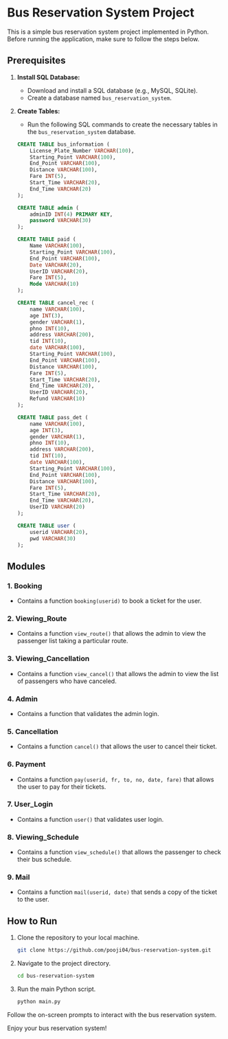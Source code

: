 # Bus Reservation System Project

This is a simple bus reservation system project implemented in Python. Before running the application, make sure to follow the steps below.

## Prerequisites

1. **Install SQL Database:**
   - Download and install a SQL database (e.g., MySQL, SQLite).
   - Create a database named `bus_reservation_system`.

2. **Create Tables:**
   - Run the following SQL commands to create the necessary tables in the `bus_reservation_system` database.

   ```sql
   CREATE TABLE bus_information (
       License_Plate_Number VARCHAR(100),
       Starting_Point VARCHAR(100),
       End_Point VARCHAR(100),
       Distance VARCHAR(100),
       Fare INT(5),
       Start_Time VARCHAR(20),
       End_Time VARCHAR(20)
   );

   CREATE TABLE admin (
       adminID INT(4) PRIMARY KEY,
       password VARCHAR(30)
   );

   CREATE TABLE paid (
       Name VARCHAR(100),
       Starting_Point VARCHAR(100),
       End_Point VARCHAR(100),
       Date VARCHAR(20),
       UserID VARCHAR(20),
       Fare INT(5),
       Mode VARCHAR(10)
   );

   CREATE TABLE cancel_rec (
       name VARCHAR(100),
       age INT(3),
       gender VARCHAR(1),
       phno INT(10),
       address VARCHAR(200),
       tid INT(10),
       date VARCHAR(100),
       Starting_Point VARCHAR(100),
       End_Point VARCHAR(100),
       Distance VARCHAR(100),
       Fare INT(5),
       Start_Time VARCHAR(20),
       End_Time VARCHAR(20),
       UserID VARCHAR(20),
       Refund VARCHAR(10)
   );

   CREATE TABLE pass_det (
       name VARCHAR(100),
       age INT(3),
       gender VARCHAR(1),
       phno INT(10),
       address VARCHAR(200),
       tid INT(10),
       date VARCHAR(100),
       Starting_Point VARCHAR(100),
       End_Point VARCHAR(100),
       Distance VARCHAR(100),
       Fare INT(5),
       Start_Time VARCHAR(20),
       End_Time VARCHAR(20),
       UserID VARCHAR(20)
   );

   CREATE TABLE user (
       userid VARCHAR(20),
       pwd VARCHAR(30)
   );
   ```

## Modules

### 1. Booking

- Contains a function `booking(userid)` to book a ticket for the user.

### 2. Viewing_Route

- Contains a function `view_route()` that allows the admin to view the passenger list taking a particular route.

### 3. Viewing_Cancellation

- Contains a function `view_cancel()` that allows the admin to view the list of passengers who have canceled.

### 4. Admin

- Contains a function that validates the admin login.

### 5. Cancellation

- Contains a function `cancel()` that allows the user to cancel their ticket.

### 6. Payment

- Contains a function `pay(userid, fr, to, no, date, fare)` that allows the user to pay for their tickets.

### 7. User_Login

- Contains a function `user()` that validates user login.

### 8. Viewing_Schedule

- Contains a function `view_schedule()` that allows the passenger to check their bus schedule.

### 9. Mail

- Contains a function `mail(userid, date)` that sends a copy of the ticket to the user.

## How to Run

1. Clone the repository to your local machine.
   ```bash
   git clone https://github.com/pooji04/bus-reservation-system.git
   ```

2. Navigate to the project directory.
   ```bash
   cd bus-reservation-system
   ```

3. Run the main Python script.
   ```bash
   python main.py
   ```

Follow the on-screen prompts to interact with the bus reservation system.

Enjoy your bus reservation system!
